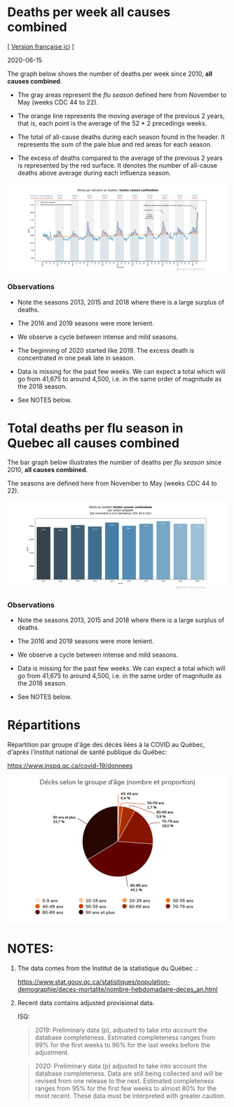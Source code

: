 # Deaths per week **all causes combined**
[ [Version française ici](README.md) ]

2020-06-15

The graph below shows the number of deaths per week since 2010,
**all causes combined**.

- The gray areas represent the *flu season* defined here from November to May
   (weeks CDC 44 to 22).

- The orange line represents the moving average of the previous 2 years, that
   is, each point is the average of the 52 * 2 precedings weeks.

- The total of all-cause deaths during each season found in the header. It
   represents the sum of the pale blue and red areas for each season.

- The excess of deaths compared to the average of the previous 2 years is
   represented by the red surface. It denotes the number of all-cause deaths above average during each influenza season.


![line_graph](line_graph.png)


### Observations

- Note the seasons 2013, 2015 and 2018 where there is a large surplus of deaths.

- The 2016 and 2019 seasons were more lenient.

- We observe a cycle between intense and mild seasons.

- The beginning of 2020 started like 2019. The excess death is concentrated in
   one peak late in season.

- Data is missing for the past few weeks. We can expect a total which will go
   from 41,675 to around 4,500, i.e. in the same order of magnitude as the 2018 season.
  
- See NOTES below.


# Total deaths per flu season in Quebec **all causes combined**

The bar graph below illustrates the number of deaths per *flu season* since 2010, **all causes combined**.

The seasons are defined here from November to May (weeks CDC 44 to 22).


![bar_graph](bar_graph.png)


### Observations

- Note the seasons 2013, 2015 and 2018 where there is a large surplus of deaths.

- The 2016 and 2019 seasons were more lenient.

- We observe a cycle between intense and mild seasons.

- Data is missing for the past few weeks. We can expect a total which will go
   from 41,675 to around 4,500, i.e. in the same order of magnitude as the 2018 season.
  
- See NOTES below.


# Répartitions

Répartition par groupe d'âge des décès liées à la COVID au Québec,
d'après l'Institut national de santé publique du Québec:

https://www.inspq.qc.ca/covid-19/donnees

![repartition](repartition_groupe_age.png)


# NOTES:
1) The data comes from the Institut de la statistique du Québec .:
   
   https://www.stat.gouv.qc.ca/statistiques/population-demographie/deces-mortalite/nombre-hebdomadaire-deces_an.html

2) Recent data contains adjusted provisional data. 
   
   ISQ:

   > 2019: Preliminary data (p), adjusted to take into account the database
   > completeness. Estimated completeness ranges from 99% for the first weeks to
   > 96% for the last weeks before the adjustment.

   > 2020: Preliminary data (p) adjusted to take into account the database
   > completeness. Data are still being collected and will be revised from one
   > release to the next. Estimated completeness ranges from 95% for the first
   > few weeks to almost 80% for the most recent. These data must be
   > interpreted with greater caution.






